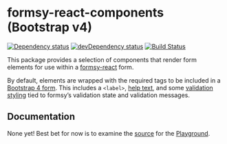 # formsy-react-components (Bootstrap v4)

[![Dependency status](https://david-dm.org/twisty/formsy-react-components.svg)](https://david-dm.org/twisty/formsy-react-components)
[![devDependency status](https://david-dm.org/twisty/formsy-react-components/dev-status.svg)](https://david-dm.org/twisty/formsy-react-components#info=devDependencies)
[![Build Status](https://travis-ci.org/twisty/formsy-react-components.svg?branch=bootstrap-4-dev)](https://travis-ci.org/twisty/formsy-react-components)

This package provides a selection of components that render form elements for use within a [formsy-react](https://github.com/christianalfoni/formsy-react) form.

By default, elements are wrapped with the required tags to be included in a [Bootstrap 4 form](http://v4-alpha.getbootstrap.com/components/forms/). This includes a `<label>`, [help text](http://v4-alpha.getbootstrap.com/components/forms/#help-text), and some [validation styling](http://v4-alpha.getbootstrap.com/components/forms/#validation) tied to formsy’s validation state and validation messages.

## Documentation

None yet! Best bet for now is to examine the [source](https://github.com/afgarcia86/formsy-react-components/blob/gh-pages/playground/src/app.js) for the [Playground](http://afgarcia86.github.io/formsy-react-components/playground/).
